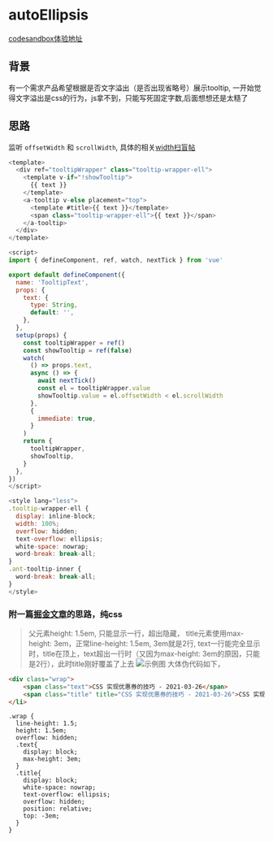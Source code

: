 # autoEllipsis

[codesandbox体验地址](https://codesandbox.io/s/billowing-morning-98ww0?file=/src/App.vue)

## 背景

有一个需求产品希望根据是否文字溢出（是否出现省略号）展示tooltip, 一开始觉得文字溢出是css的行为，js拿不到，只能写死固定字数,后面想想还是太糙了

## 思路

监听 ```offsetWidth``` 和 ```scrollWidth```, 具体的相关[width扫盲帖](https://www.jianshu.com/p/2bd00720e2de)

```js
<template>
  <div ref="tooltipWrapper" class="tooltip-wrapper-ell">
    <template v-if="!showTooltip">
      {{ text }}
    </template>
    <a-tooltip v-else placement="top">
      <template #title>{{ text }}</template>
      <span class="tooltip-wrapper-ell">{{ text }}</span>
    </a-tooltip>
  </div>
</template>

<script>
import { defineComponent, ref, watch, nextTick } from 'vue'

export default defineComponent({
  name: 'TooltipText',
  props: {
    text: {
      type: String,
      default: '',
    },
  },
  setup(props) {
    const tooltipWrapper = ref()
    const showTooltip = ref(false)
    watch(
      () => props.text,
      async () => {
        await nextTick()
        const el = tooltipWrapper.value
        showTooltip.value = el.offsetWidth < el.scrollWidth
      },
      {
        immediate: true,
      }
    )
    return {
      tooltipWrapper,
      showTooltip,
    }
  },
})
</script>

<style lang="less">
.tooltip-wrapper-ell {
  display: inline-block;
  width: 100%;
  overflow: hidden;
  text-overflow: ellipsis;
  white-space: nowrap;
  word-break: break-all;
}
.ant-tooltip-inner {
  word-break: break-all;
}
</style>

```

### 附一篇[掘金文章](https://juejin.cn/post/6966042926853914654)的思路，纯css

> 父元素height: 1.5em, 只能显示一行，超出隐藏， title元素使用max-height: 3em，正常line-height: 1.5em, 3em就是2行, text一行能完全显示时，title在顶上，text超出一行时（又因为max-height: 3em的原因，只能是2行），此时title刚好覆盖了上去
![示例图](https://p3-juejin.byteimg.com/tos-cn-i-k3u1fbpfcp/5a73de39223142bf8b509d97ea20d6cf~tplv-k3u1fbpfcp-watermark.awebp)
大体伪代码如下，
``` html
<div class="wrap">
    <span class="text">CSS 实现优惠券的技巧 - 2021-03-26</span>
    <span class="title" title="CSS 实现优惠券的技巧 - 2021-03-26">CSS 实现优惠券的技巧 - 2021-03-26</span>
</li>
```

```less
.wrap {
  line-height: 1.5;
  height: 1.5em;
  overflow: hidden;
  .text{
    display: block;
    max-height: 3em;
  }
  .title{
    display: block;
    white-space: nowrap;
    text-overflow: ellipsis;
    overflow: hidden;
    position: relative;
    top: -3em;
  }
}
```